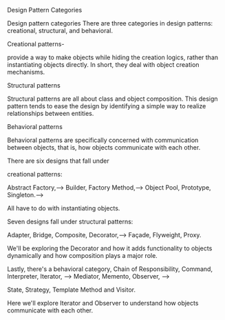 Design Pattern Categories

Design pattern categories
There are three categories in design patterns: creational, structural, and behavioral.


 Creational patterns-  
 
 provide a way to make objects while hiding the creation logics, rather than instantiating objects directly. In short, they deal with object creation mechanisms.

 Structural patterns

  Structural patterns are all about class and object composition. This design pattern tends to ease the design by identifying a simple way to realize relationships between entities. 
 
 Behavioral patterns

 Behavioral patterns are specifically concerned with communication between objects, that is, how objects communicate with each other. 
 
 
 
There are six designs that fall under 

creational patterns: 

Abstract Factory,-->
Builder,
Factory Method,-->
Object Pool,
Prototype,
Singleton.-->

All have to do with instantiating objects.

Seven designs fall under structural patterns:
 
Adapter,
Bridge,
Composite,
Decorator,-->
Façade,
Flyweight,
Proxy. 

We'll be exploring the Decorator and how it adds functionality to objects dynamically and how composition plays a major role.

Lastly, there's a behavioral category,
Chain of Responsibility,
Command,
Interpreter,
Iterator, -->
Mediator, 
Memento, 
Observer, -->


State, 
Strategy, 
Template Method 
and Visitor.

Here we'll explore Iterator and Observer to understand how objects communicate with each other. 
